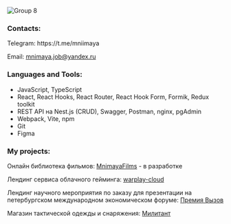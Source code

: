 
<!-- ![Frame 13](https://user-images.githubusercontent.com/93405011/230590011-d7d4cc6c-502e-4910-beba-809f309ca766.png) -->
![Group 8](https://github.com/Mniimaya/Mniimaya/assets/93405011/78a8c8da-98c5-480b-ab73-b6690fce26d3)





<h3 align="left">Contacts:</h3>
<p align="left">
  Telegram: https://t.me/mniimaya
</p>
<p align="left">
  Email: <a href="mailto:mnimaya.job@yandex.ru">mnimaya.job@yandex.ru</a>
</p>
<h3 align="left">Languages and Tools:</h3>

- JavaScript, TypeScript
- React, React Hooks, React Router, React Hook Form, Formik, Redux toolkit
- REST API на Nest.js (CRUD), Swagger, Postman, nginx, pgAdmin
- Webpack, Vite, npm
- Git
- Figma



<h3 align="left">My projects:</h3>
<p>Онлайн библиотека фильмов: <a href="https://films-amber.vercel.app/"> MnimayaFilms</a> - в разработке<br></p>
<p>Лендинг сервиса облачного гейминга: <a href="https://mniimaya.github.io/warplay-cloud/"> warplay-cloud </a><br></p>
<p>Лендинг научного мероприятия по заказу для презентации на петербургском международном экономическом форуме: <a href="https://challengeaward.ru/">Премия Вызов</a></br></p>
<p>Магазин тактической одежды и снаряжения: <a href="https://militant.ru"> Милитант </a></br></p>
